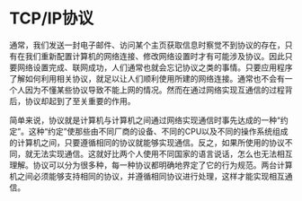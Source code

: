 # TCP/IP协议

通常，我们发送一封电子邮件、访问某个主页获取信息时察觉不到协议的存在，只有在我们重新配置计算机的网络连接、修改网络设置时才有可能涉及协议。因此只要网络设置完成、联网成功，人们通常也就会忘记协议之类的事情。只要应用程序了解如何利用相关协议，就足以让人们顺利使用所建的网络连接。通常也不会有一个人因为不懂某些协议导致不能上网的情况。然而在通过网络实现互通信的过程背后，协议却起到了至关重要的作用。

简单来说，协议就是计算机与计算机之间通过网络实现通信时事先达成的一种“约定”。这种“约定”使那些由不同厂商的设备、不同的CPU以及不同的操作系统组成的计算机之间，只要遵循相同的协议就能够实现通信。反之，如果所使用的协议不同，就无法实现通信。这就好比两个人使用不同国家的语言说话，怎么也无法相互理解。协议可以分为很多种，每一种协议都明确地界定了它的行为规范。两台计算机之间必须能够支持相同的协议，并遵循相同协议进行处理，这样才能实现相互通信。